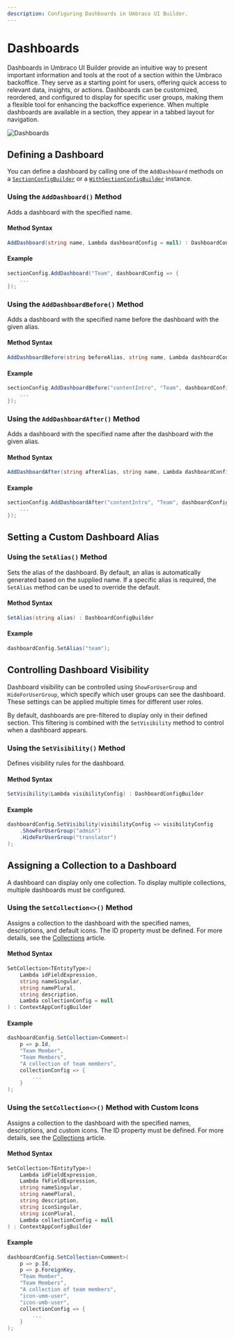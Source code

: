 ```yaml
---
description: Configuring Dashboards in Umbraco UI Builder.
---
```


# Dashboards

Dashboards in Umbraco UI Builder provide an intuitive way to present important information and tools at the root of a section within the Umbraco backoffice. They serve as a starting point for users, offering quick access to relevant data, insights, or actions. Dashboards can be customized, reordered, and configured to display for specific user groups, making them a flexible tool for enhancing the backoffice experience. When multiple dashboards are available in a section, they appear in a tabbed layout for navigation.

![Dashboards](../images/dashboards.png)

## Defining a Dashboard

You can define a dashboard by calling one of the `AddDashboard` methods on a [`SectionConfigBuilder`](sections.md) or a [`WithSectionConfigBuilder`](sections.md#extending-an-existing-section) instance.

### Using the `AddDashboard()` Method

Adds a dashboard with the specified name.

#### Method Syntax

```cs
AddDashboard(string name, Lambda dashboardConfig = null) : DashboardConfigBuilder
```

#### Example

```csharp
sectionConfig.AddDashboard("Team", dashboardConfig => {
    ...
});
```

### Using the `AddDashboardBefore()` Method

Adds a dashboard with the specified name before the dashboard with the given alias.

#### Method Syntax

```cs
AddDashboardBefore(string beforeAlias, string name, Lambda dashboardConfig = null) : DashboardConfigBuilder
```

#### Example

```csharp
sectionConfig.AddDashboardBefore("contentIntro", "Team", dashboardConfig => {
    ...
});
```

### Using the `AddDashboardAfter()` Method

Adds a dashboard with the specified name after the dashboard with the given alias.

#### Method Syntax

```cs
AddDashboardAfter(string afterAlias, string name, Lambda dashboardConfig = null) : DashboardConfigBuilder
```

#### Example

```csharp
sectionConfig.AddDashboardAfter("contentIntro", "Team", dashboardConfig => {
    ...
});
```

## Setting a Custom Dashboard Alias

### Using the `SetAlias()` Method

Sets the alias of the dashboard. By default, an alias is automatically generated based on the supplied name. If a specific alias is required, the `SetAlias` method can be used to override the default.

#### Method Syntax

```cs
SetAlias(string alias) : DashboardConfigBuilder
```

#### Example

```csharp
dashboardConfig.SetAlias("team");
```

## Controlling Dashboard Visibility

Dashboard visibility can be controlled using `ShowForUserGroup` and `HideForUserGroup`, which specify which user groups can see the dashboard. These settings can be applied multiple times for different user roles.

By default, dashboards are pre-filtered to display only in their defined section. This filtering is combined with the `SetVisibility` method to control when a dashboard appears.

### Using the `SetVisibility()` Method

Defines visibility rules for the dashboard.

#### Method Syntax

```cs
SetVisibility(Lambda visibilityConfig) : DashboardConfigBuilder
```

#### Example

````csharp
dashboardConfig.SetVisibility(visibilityConfig => visibilityConfig
    .ShowForUserGroup("admin")
    .HideForUserGroup("translator")
);
````

## Assigning a Collection to a Dashboard

A dashboard can display only one collection. To display multiple collections, multiple dashboards must be configured.

### Using the `SetCollection<>()` Method

Assigns a collection to the dashboard with the specified names, descriptions, and default icons. The ID property must be defined. For more details, see the [Collections](../collections/overview.md) article.

#### Method Syntax

```cs
SetCollection<TEntityType>(
    Lambda idFieldExpression, 
    string nameSingular, 
    string namePlural, 
    string description, 
    Lambda collectionConfig = null
) : ContextAppConfigBuilder
```

#### Example

```csharp
dashboardConfig.SetCollection<Comment>(
    p => p.Id, 
    "Team Member", 
    "Team Members", 
    "A collection of team members", 
    collectionConfig => {
        ...
    }
);
```

### Using the `SetCollection<>()` Method with Custom Icons

Assigns a collection to the dashboard with the specified names, descriptions, and custom icons. The ID property must be defined. For more details, see the [Collections](../collections/overview.md) article.

#### Method Syntax

```cs
SetCollection<TEntityType>(
    Lambda idFieldExpression, 
    Lambda fkFieldExpression, 
    string nameSingular, 
    string namePlural, 
    string description, 
    string iconSingular, 
    string iconPlural, 
    Lambda collectionConfig = null
) : ContextAppConfigBuilder
```

#### Example

```csharp
dashboardConfig.SetCollection<Comment>(
    p => p.Id, 
    p => p.ForeignKey, 
    "Team Member", 
    "Team Members", 
    "A collection of team members", 
    "icon-umm-user", 
    "icon-umb-user", 
    collectionConfig => {
        ...
    }
);
```
